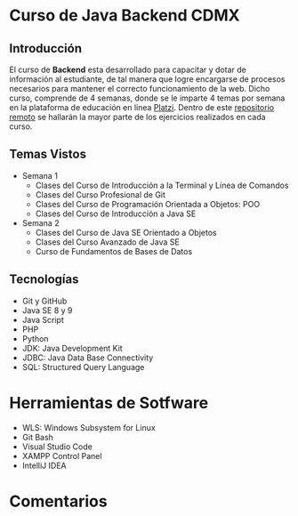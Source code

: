 # Curso de Java Backend CDMX
## Introducción
El curso de **Backend** esta desarrollado para capacitar y dotar de información al estudiante, de tal manera que logre encargarse de procesos necesarios para mantener el correcto funcionamiento de la web. Dicho curso, comprende de 4 semanas, donde se le imparte 4 temas por semana en la plataforma de educación en linea [Platzi](http:/https://platzi.com// "Platzi"). Dentro de este [repositorio remoto](http://https://github.com/CarefreeBird004/Curso-Java-Backend-CDMX "repositorio remoto") se hallarán la mayor parte de los ejercicios realizados en cada curso.

## Temas Vistos
* Semana 1
	* Clases del Curso de Introducción a la Terminal y Línea de Comandos
	* Clases del Curso Profesional de Git
	* Clases del Curso de Programación Orientada a Objetos: POO
	* Clases del Curso de Introducción a Java SE
* Semana 2
	* Clases del Curso de Java SE Orientado a Objetos
	* Clases del Curso Avanzado de Java SE
	* Curso de Fundamentos de Bases de Datos


## Tecnologías
* Git y GitHub
* Java SE 8 y 9
* Java Script
* PHP
* Python
* JDK: Java Development Kit
* JDBC: Java Data Base Connectivity
* SQL: Structured Query Language

# Herramientas de Sotfware
* WLS: Windows Subsystem for Linux
* Git Bash 
* Visual Studio Code 
* XAMPP Control Panel 
* IntelliJ IDEA 

# Comentarios 
